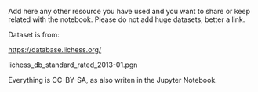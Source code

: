 Add here any other resource you have used and you want to share or keep related with the notebook.
Please do not add huge datasets, better a link.

Dataset is from:

https://database.lichess.org/

lichess_db_standard_rated_2013-01.pgn



Everything is CC-BY-SA, as also writen in the Jupyter Notebook.
